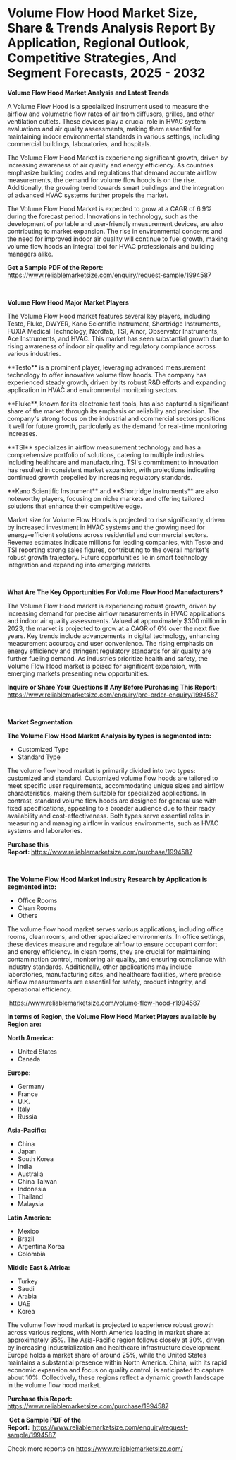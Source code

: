 <p><h1>Volume Flow Hood Market Size, Share & Trends Analysis Report By Application, Regional Outlook, Competitive Strategies, And Segment Forecasts, 2025 - 2032</h1></p><p><strong>Volume Flow Hood Market Analysis and Latest Trends</strong></p>
<p><p>A Volume Flow Hood is a specialized instrument used to measure the airflow and volumetric flow rates of air from diffusers, grilles, and other ventilation outlets. These devices play a crucial role in HVAC system evaluations and air quality assessments, making them essential for maintaining indoor environmental standards in various settings, including commercial buildings, laboratories, and hospitals.</p><p>The Volume Flow Hood Market is experiencing significant growth, driven by increasing awareness of air quality and energy efficiency. As countries emphasize building codes and regulations that demand accurate airflow measurements, the demand for volume flow hoods is on the rise. Additionally, the growing trend towards smart buildings and the integration of advanced HVAC systems further propels the market.</p><p>The Volume Flow Hood Market is expected to grow at a CAGR of 6.9% during the forecast period. Innovations in technology, such as the development of portable and user-friendly measurement devices, are also contributing to market expansion. The rise in environmental concerns and the need for improved indoor air quality will continue to fuel growth, making volume flow hoods an integral tool for HVAC professionals and building managers alike.</p></p>
<p><strong>Get a Sample PDF of the Report:&nbsp;</strong> <a href="https://www.reliablemarketsize.com/enquiry/request-sample/1994587?utm_campaign=2307&utm_medium=2&utm_source=Github&utm_content=ia&utm_term=08032025&utm_id=volume-flow-hood">https://www.reliablemarketsize.com/enquiry/request-sample/1994587</a></p>
<p>&nbsp;</p>
<p><strong>Volume Flow Hood Major Market Players</strong></p>
<p><p>The Volume Flow Hood market features several key players, including Testo, Fluke, DWYER, Kano Scientific Instrument, Shortridge Instruments, FUXIA Medical Technology, Nordfab, TSI, Alnor, Observator Instruments, Ace Instruments, and HVAC. This market has seen substantial growth due to rising awareness of indoor air quality and regulatory compliance across various industries.</p><p>**Testo** is a prominent player, leveraging advanced measurement technology to offer innovative volume flow hoods. The company has experienced steady growth, driven by its robust R&D efforts and expanding application in HVAC and environmental monitoring sectors. </p><p>**Fluke**, known for its electronic test tools, has also captured a significant share of the market through its emphasis on reliability and precision. The company's strong focus on the industrial and commercial sectors positions it well for future growth, particularly as the demand for real-time monitoring increases.</p><p>**TSI** specializes in airflow measurement technology and has a comprehensive portfolio of solutions, catering to multiple industries including healthcare and manufacturing. TSI's commitment to innovation has resulted in consistent market expansion, with projections indicating continued growth propelled by increasing regulatory standards.</p><p>**Kano Scientific Instrument** and **Shortridge Instruments** are also noteworthy players, focusing on niche markets and offering tailored solutions that enhance their competitive edge.</p><p>Market size for Volume Flow Hoods is projected to rise significantly, driven by increased investment in HVAC systems and the growing need for energy-efficient solutions across residential and commercial sectors. Revenue estimates indicate millions for leading companies, with Testo and TSI reporting strong sales figures, contributing to the overall market's robust growth trajectory. Future opportunities lie in smart technology integration and expanding into emerging markets.</p></p>
<p>&nbsp;</p>
<p><strong>What Are The Key Opportunities For Volume Flow Hood Manufacturers?</strong></p>
<p><p>The Volume Flow Hood market is experiencing robust growth, driven by increasing demand for precise airflow measurements in HVAC applications and indoor air quality assessments. Valued at approximately $300 million in 2023, the market is projected to grow at a CAGR of 6% over the next five years. Key trends include advancements in digital technology, enhancing measurement accuracy and user convenience. The rising emphasis on energy efficiency and stringent regulatory standards for air quality are further fueling demand. As industries prioritize health and safety, the Volume Flow Hood market is poised for significant expansion, with emerging markets presenting new opportunities.</p></p>
<p><strong>Inquire or Share Your Questions If Any Before Purchasing This Report:</strong> <a href="https://www.reliablemarketsize.com/enquiry/pre-order-enquiry/1994587?utm_campaign=2307&utm_medium=2&utm_source=Github&utm_content=ia&utm_term=08032025&utm_id=volume-flow-hood">https://www.reliablemarketsize.com/enquiry/pre-order-enquiry/1994587</a></p>
<p>&nbsp;</p>
<p><strong>Market Segmentation</strong></p>
<p><strong>The Volume Flow Hood Market Analysis by types is segmented into:</strong></p>
<p><ul><li>Customized Type</li><li>Standard Type</li></ul></p>
<p><p>The volume flow hood market is primarily divided into two types: customized and standard. Customized volume flow hoods are tailored to meet specific user requirements, accommodating unique sizes and airflow characteristics, making them suitable for specialized applications. In contrast, standard volume flow hoods are designed for general use with fixed specifications, appealing to a broader audience due to their ready availability and cost-effectiveness. Both types serve essential roles in measuring and managing airflow in various environments, such as HVAC systems and laboratories.</p></p>
<p><strong>Purchase this Report:&nbsp;</strong><a href="https://www.reliablemarketsize.com/purchase/1994587?utm_campaign=2307&utm_medium=2&utm_source=Github&utm_content=ia&utm_term=08032025&utm_id=volume-flow-hood">https://www.reliablemarketsize.com/purchase/1994587</a></p>
<p>&nbsp;</p>
<p><strong>The Volume Flow Hood Market Industry Research by Application is segmented into:</strong></p>
<p><ul><li>Office Rooms</li><li>Clean Rooms</li><li>Others</li></ul></p>
<p><p>The volume flow hood market serves various applications, including office rooms, clean rooms, and other specialized environments. In office settings, these devices measure and regulate airflow to ensure occupant comfort and energy efficiency. In clean rooms, they are crucial for maintaining contamination control, monitoring air quality, and ensuring compliance with industry standards. Additionally, other applications may include laboratories, manufacturing sites, and healthcare facilities, where precise airflow measurements are essential for safety, product integrity, and operational efficiency.</p></p>
<p><a href="https://www.reliablemarketsize.com/volume-flow-hood-r1994587?utm_campaign=2307&utm_medium=2&utm_source=Github&utm_content=ia&utm_term=08032025&utm_id=volume-flow-hood">&nbsp;https://www.reliablemarketsize.com/volume-flow-hood-r1994587</a></p>
<p><strong>In terms of Region, the Volume Flow Hood Market Players available by Region are:</strong></p>
<p>
    <p> <strong> North America: </strong>
        <ul>
            <li>United States</li>
            <li>Canada</li>
        </ul>
        </p> 
    <p> <strong> Europe: </strong>
        <ul>
            <li>Germany</li>
            <li>France</li>
            <li>U.K.</li>
            <li>Italy</li>
            <li>Russia</li>
        </ul>
        </p> 
    <p> <strong> Asia-Pacific: </strong>
        <ul>
            <li>China</li>
            <li>Japan</li>
            <li>South Korea</li>
            <li>India</li>
            <li>Australia</li>
            <li>China Taiwan</li>
            <li>Indonesia</li>
            <li>Thailand</li>
            <li>Malaysia</li>
        </ul>
        </p> 
    <p> <strong> Latin America: </strong>
        <ul>
            <li>Mexico</li>
            <li>Brazil</li>
            <li>Argentina Korea</li>
            <li>Colombia</li>
        </ul>
        </p> 
    <p> <strong> Middle East & Africa: </strong>
        <ul>
            <li>Turkey</li>
            <li>Saudi</li>
            <li>Arabia</li>
            <li>UAE</li>
            <li>Korea</li>
        </ul>
    </p>
    </p>
<p><p>The volume flow hood market is projected to experience robust growth across various regions, with North America leading in market share at approximately 35%. The Asia-Pacific region follows closely at 30%, driven by increasing industrialization and healthcare infrastructure development. Europe holds a market share of around 25%, while the United States maintains a substantial presence within North America. China, with its rapid economic expansion and focus on quality control, is anticipated to capture about 10%. Collectively, these regions reflect a dynamic growth landscape in the volume flow hood market.</p></p>
<p><strong>Purchase this Report: </strong><a href="https://www.reliablemarketsize.com/purchase/1994587?utm_campaign=2307&utm_medium=2&utm_source=Github&utm_content=ia&utm_term=08032025&utm_id=volume-flow-hood">https://www.reliablemarketsize.com/purchase/1994587</a></p>
<p>&nbsp;<strong>Get a Sample PDF of the Report:&nbsp;&nbsp;</strong><a href="https://www.reliablemarketsize.com/enquiry/request-sample/1994587?utm_campaign=2307&utm_medium=2&utm_source=Github&utm_content=ia&utm_term=08032025&utm_id=volume-flow-hood">https://www.reliablemarketsize.com/enquiry/request-sample/1994587</a></p>
<p><strong></strong></p>
<p>Check more reports on <a href="https://www.reliablemarketsize.com/?utm_campaign=2307&utm_medium=2&utm_source=Github&utm_content=ia&utm_term=08032025&utm_id=volume-flow-hood">https://www.reliablemarketsize.com/</a></p>